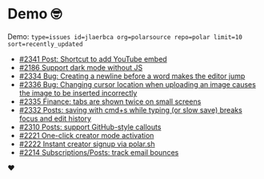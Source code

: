 # Demo 🤓

Demo: `type=issues id=jlaerbca org=polarsource repo=polar limit=10 sort=recently_updated`

<!-- POLAR type=issues id=jlaerbca org=polarsource repo=polar limit=10 sort=recently_updated -->

* [#2341 Post: Shortcut to add YouTube embed](https://github.com/polarsource/polar/issues/2341)
* [#2186 Support dark mode without JS](https://github.com/polarsource/polar/issues/2186)
* [#2334 Bug: Creating a newline before a word makes the editor jump](https://github.com/polarsource/polar/issues/2334)
* [#2336 Bug: Changing cursor location when uploading an image causes the image to be inserted incorrectly](https://github.com/polarsource/polar/issues/2336)
* [#2335 Finance: tabs are shown twice on small screens](https://github.com/polarsource/polar/issues/2335)
* [#2332 Posts: saving with cmd+s while typing (or slow save) breaks focus and edit history](https://github.com/polarsource/polar/issues/2332)
* [#2310 Posts: support GitHub-style callouts](https://github.com/polarsource/polar/issues/2310)
* [#2221 One-click creator mode activation](https://github.com/polarsource/polar/issues/2221)
* [#2222 Instant creator signup via polar.sh](https://github.com/polarsource/polar/issues/2222)
* [#2214 Subscriptions/Posts: track email bounces](https://github.com/polarsource/polar/issues/2214)

<!-- POLAR-END id=jlaerbca -->

❤️